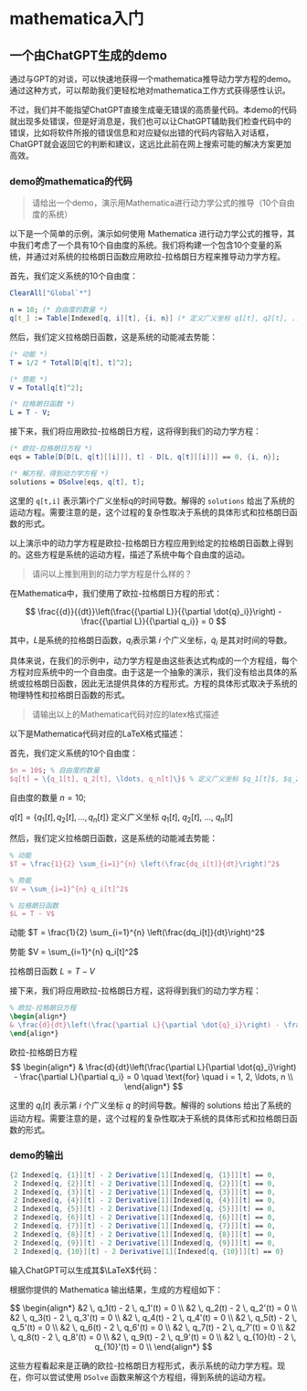 # mathematica入门

## 一个由ChatGPT生成的demo

通过与GPT的对谈，可以快速地获得一个mathematica推导动力学方程的demo。通过这种方式，可以帮助我们更轻松地对mathematica工作方式获得感性认识。

不过，我们并不能指望ChatGPT直接生成毫无错误的高质量代码。本demo的代码就出现多处错误，但是好消息是，我们也可以让ChatGPT辅助我们检查代码中的错误，比如将软件所报的错误信息和对应疑似出错的代码内容贴入对话框，ChatGPT就会返回它的判断和建议，这远比此前在网上搜索可能的解决方案更加高效。

### demo的mathematica的代码

> 请给出一个demo，演示用Mathematica进行动力学公式的推导（10个自由度的系统）

以下是一个简单的示例，演示如何使用 Mathematica 进行动力学公式的推导，其中我们考虑了一个具有10个自由度的系统。我们将构建一个包含10个变量的系统，并通过对系统的拉格朗日函数应用欧拉-拉格朗日方程来推导动力学方程。

首先，我们定义系统的10个自由度：

```mathematica
ClearAll["Global`*"]

n = 10; (* 自由度的数量 *)
q[t_] := Table[Indexed[q, i][t], {i, n}] (* 定义广义坐标 q1[t], q2[t], ..., qn[t] *)
```

然后，我们定义拉格朗日函数，这是系统的动能减去势能：

```mathematica
(* 动能 *)
T = 1/2 * Total[D[q[t], t]^2];

(* 势能 *)
V = Total[q[t]^2];

(* 拉格朗日函数 *)
L = T - V;
```

接下来，我们将应用欧拉-拉格朗日方程，这将得到我们的动力学方程：

```mathematica
(* 欧拉-拉格朗日方程 *)
eqs = Table[D[D[L, q[t][[i]]], t] - D[L, q[t][[i]]] == 0, {i, n}];

(* 解方程，得到动力学方程 *)
solutions = DSolve[eqs, q[t], t];
```

这里的 `q[t,i]` 表示第i个广义坐标q的时间导数。解得的 `solutions` 给出了系统的运动方程。需要注意的是，这个过程的复杂性取决于系统的具体形式和拉格朗日函数的形式。

以上演示中的动力学方程是欧拉-拉格朗日方程应用到给定的拉格朗日函数上得到的。这些方程是系统的运动方程，描述了系统中每个自由度的运动。

> 请问以上推到用到的动力学方程是什么样的？

在Mathematica中，我们使用了欧拉-拉格朗日方程的形式：

$$
\frac{{d}}{{dt}}\left(\frac{{\partial L}}{{\partial \dot{q}_i}}\right) - \frac{{\partial L}}{{\partial q_i}} = 0
$$

其中，$L$是系统的拉格朗日函数，$q_i$表示第 $i$ 个广义坐标，$\dot{q}_i$ 是其对时间的导数。

具体来说，在我们的示例中，动力学方程是由这些表达式构成的一个方程组，每个方程对应系统中的一个自由度。由于这是一个抽象的演示，我们没有给出具体的系统或拉格朗日函数，因此无法提供具体的方程形式。方程的具体形式取决于系统的物理特性和拉格朗日函数的形式。


> 请输出以上的Mathematica代码对应的latex格式描述
> 
以下是Mathematica代码对应的LaTeX格式描述：

首先，我们定义系统的10个自由度：

```latex
$n = 10$; % 自由度的数量
$q[t] = \{q_1[t], q_2[t], \ldots, q_n[t]\}$ % 定义广义坐标 $q_1[t]$, $q_2[t]$, ..., $q_n[t]$
```

自由度的数量
$n = 10$; 

$q[t] = \{q_1[t], q_2[t], \ldots, q_n[t]\}$  定义广义坐标 
$q_1[t]$, $q_2[t]$, ..., $q_n[t]$

然后，我们定义拉格朗日函数，这是系统的动能减去势能：

```latex
% 动能
$T = \frac{1}{2} \sum_{i=1}^{n} \left(\frac{dq_i[t]}{dt}\right)^2$

% 势能
$V = \sum_{i=1}^{n} q_i[t]^2$

% 拉格朗日函数
$L = T - V$
```

动能
$T = \frac{1}{2} \sum_{i=1}^{n} \left(\frac{dq_i[t]}{dt}\right)^2$

势能
$V = \sum_{i=1}^{n} q_i[t]^2$

 拉格朗日函数
$L = T - V$

接下来，我们将应用欧拉-拉格朗日方程，这将得到我们的动力学方程：

```latex
% 欧拉-拉格朗日方程
\begin{align*}
& \frac{d}{dt}\left(\frac{\partial L}{\partial \dot{q}_i}\right) - \frac{\partial L}{\partial q_i} = 0 \quad \text{for} \quad i = 1, 2, \ldots, n \\
\end{align*}
```
欧拉-拉格朗日方程
$$
\begin{align*}
& \frac{d}{dt}\left(\frac{\partial L}{\partial \dot{q}_i}\right) - \frac{\partial L}{\partial q_i} = 0 \quad \text{for} \quad i = 1, 2, \ldots, n \\
\end{align*}
$$

这里的 $q_i[t]$ 表示第 $i$ 个广义坐标 $q$ 的时间导数。解得的 $\text{solutions}$ 给出了系统的运动方程。需要注意的是，这个过程的复杂性取决于系统的具体形式和拉格朗日函数的形式。

### demo的输出

```mathematica
{2 Indexed[q, {1}][t] - 2 Derivative[1][Indexed[q, {1}]][t] == 0, 
 2 Indexed[q, {2}][t] - 2 Derivative[1][Indexed[q, {2}]][t] == 0, 
 2 Indexed[q, {3}][t] - 2 Derivative[1][Indexed[q, {3}]][t] == 0, 
 2 Indexed[q, {4}][t] - 2 Derivative[1][Indexed[q, {4}]][t] == 0, 
 2 Indexed[q, {5}][t] - 2 Derivative[1][Indexed[q, {5}]][t] == 0, 
 2 Indexed[q, {6}][t] - 2 Derivative[1][Indexed[q, {6}]][t] == 0, 
 2 Indexed[q, {7}][t] - 2 Derivative[1][Indexed[q, {7}]][t] == 0, 
 2 Indexed[q, {8}][t] - 2 Derivative[1][Indexed[q, {8}]][t] == 0, 
 2 Indexed[q, {9}][t] - 2 Derivative[1][Indexed[q, {9}]][t] == 0, 
 2 Indexed[q, {10}][t] - 2 Derivative[1][Indexed[q, {10}]][t] == 0}
 ```

 输入ChatGPT可以生成其$\LaTeX$代码：

 根据你提供的 Mathematica 输出结果，生成的方程组如下：

$$
\begin{align*}
&2 \, q_1(t) - 2 \, q_1'(t) = 0 \\
&2 \, q_2(t) - 2 \, q_2'(t) = 0 \\
&2 \, q_3(t) - 2 \, q_3'(t) = 0 \\
&2 \, q_4(t) - 2 \, q_4'(t) = 0 \\
&2 \, q_5(t) - 2 \, q_5'(t) = 0 \\
&2 \, q_6(t) - 2 \, q_6'(t) = 0 \\
&2 \, q_7(t) - 2 \, q_7'(t) = 0 \\
&2 \, q_8(t) - 2 \, q_8'(t) = 0 \\
&2 \, q_9(t) - 2 \, q_9'(t) = 0 \\
&2 \, q_{10}(t) - 2 \, q_{10}'(t) = 0 \\
\end{align*}
$$

这些方程看起来是正确的欧拉-拉格朗日方程形式，表示系统的动力学方程。现在，你可以尝试使用 `DSolve` 函数来解这个方程组，得到系统的运动方程。

